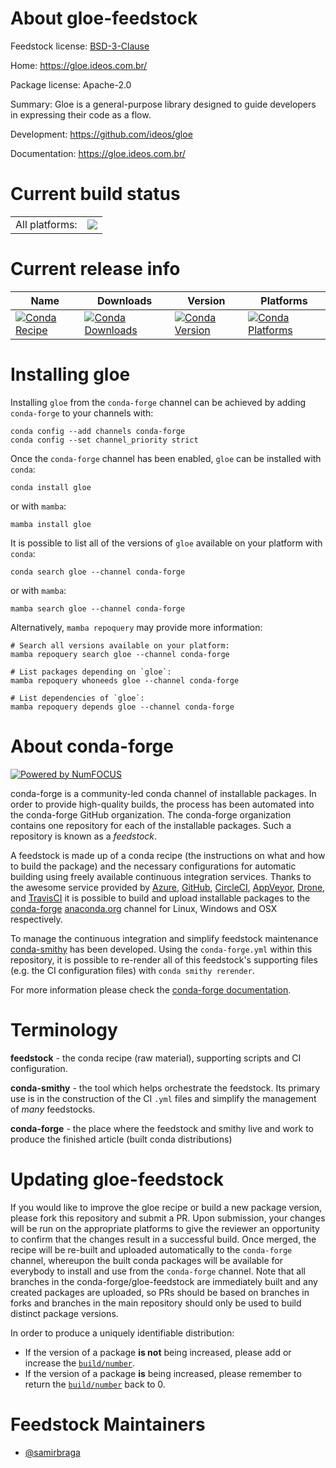 About gloe-feedstock
====================

Feedstock license: [BSD-3-Clause](https://github.com/conda-forge/gloe-feedstock/blob/main/LICENSE.txt)

Home: https://gloe.ideos.com.br/

Package license: Apache-2.0

Summary: Gloe is a general-purpose library designed to guide developers in expressing their code as a flow.

Development: https://github.com/ideos/gloe

Documentation: https://gloe.ideos.com.br/

Current build status
====================


<table><tr><td>All platforms:</td>
    <td>
      <a href="https://dev.azure.com/conda-forge/feedstock-builds/_build/latest?definitionId=22226&branchName=main">
        <img src="https://dev.azure.com/conda-forge/feedstock-builds/_apis/build/status/gloe-feedstock?branchName=main">
      </a>
    </td>
  </tr>
</table>

Current release info
====================

| Name | Downloads | Version | Platforms |
| --- | --- | --- | --- |
| [![Conda Recipe](https://img.shields.io/badge/recipe-gloe-green.svg)](https://anaconda.org/conda-forge/gloe) | [![Conda Downloads](https://img.shields.io/conda/dn/conda-forge/gloe.svg)](https://anaconda.org/conda-forge/gloe) | [![Conda Version](https://img.shields.io/conda/vn/conda-forge/gloe.svg)](https://anaconda.org/conda-forge/gloe) | [![Conda Platforms](https://img.shields.io/conda/pn/conda-forge/gloe.svg)](https://anaconda.org/conda-forge/gloe) |

Installing gloe
===============

Installing `gloe` from the `conda-forge` channel can be achieved by adding `conda-forge` to your channels with:

```
conda config --add channels conda-forge
conda config --set channel_priority strict
```

Once the `conda-forge` channel has been enabled, `gloe` can be installed with `conda`:

```
conda install gloe
```

or with `mamba`:

```
mamba install gloe
```

It is possible to list all of the versions of `gloe` available on your platform with `conda`:

```
conda search gloe --channel conda-forge
```

or with `mamba`:

```
mamba search gloe --channel conda-forge
```

Alternatively, `mamba repoquery` may provide more information:

```
# Search all versions available on your platform:
mamba repoquery search gloe --channel conda-forge

# List packages depending on `gloe`:
mamba repoquery whoneeds gloe --channel conda-forge

# List dependencies of `gloe`:
mamba repoquery depends gloe --channel conda-forge
```


About conda-forge
=================

[![Powered by
NumFOCUS](https://img.shields.io/badge/powered%20by-NumFOCUS-orange.svg?style=flat&colorA=E1523D&colorB=007D8A)](https://numfocus.org)

conda-forge is a community-led conda channel of installable packages.
In order to provide high-quality builds, the process has been automated into the
conda-forge GitHub organization. The conda-forge organization contains one repository
for each of the installable packages. Such a repository is known as a *feedstock*.

A feedstock is made up of a conda recipe (the instructions on what and how to build
the package) and the necessary configurations for automatic building using freely
available continuous integration services. Thanks to the awesome service provided by
[Azure](https://azure.microsoft.com/en-us/services/devops/), [GitHub](https://github.com/),
[CircleCI](https://circleci.com/), [AppVeyor](https://www.appveyor.com/),
[Drone](https://cloud.drone.io/welcome), and [TravisCI](https://travis-ci.com/)
it is possible to build and upload installable packages to the
[conda-forge](https://anaconda.org/conda-forge) [anaconda.org](https://anaconda.org/)
channel for Linux, Windows and OSX respectively.

To manage the continuous integration and simplify feedstock maintenance
[conda-smithy](https://github.com/conda-forge/conda-smithy) has been developed.
Using the ``conda-forge.yml`` within this repository, it is possible to re-render all of
this feedstock's supporting files (e.g. the CI configuration files) with ``conda smithy rerender``.

For more information please check the [conda-forge documentation](https://conda-forge.org/docs/).

Terminology
===========

**feedstock** - the conda recipe (raw material), supporting scripts and CI configuration.

**conda-smithy** - the tool which helps orchestrate the feedstock.
                   Its primary use is in the construction of the CI ``.yml`` files
                   and simplify the management of *many* feedstocks.

**conda-forge** - the place where the feedstock and smithy live and work to
                  produce the finished article (built conda distributions)


Updating gloe-feedstock
=======================

If you would like to improve the gloe recipe or build a new
package version, please fork this repository and submit a PR. Upon submission,
your changes will be run on the appropriate platforms to give the reviewer an
opportunity to confirm that the changes result in a successful build. Once
merged, the recipe will be re-built and uploaded automatically to the
`conda-forge` channel, whereupon the built conda packages will be available for
everybody to install and use from the `conda-forge` channel.
Note that all branches in the conda-forge/gloe-feedstock are
immediately built and any created packages are uploaded, so PRs should be based
on branches in forks and branches in the main repository should only be used to
build distinct package versions.

In order to produce a uniquely identifiable distribution:
 * If the version of a package **is not** being increased, please add or increase
   the [``build/number``](https://docs.conda.io/projects/conda-build/en/latest/resources/define-metadata.html#build-number-and-string).
 * If the version of a package **is** being increased, please remember to return
   the [``build/number``](https://docs.conda.io/projects/conda-build/en/latest/resources/define-metadata.html#build-number-and-string)
   back to 0.

Feedstock Maintainers
=====================

* [@samirbraga](https://github.com/samirbraga/)

